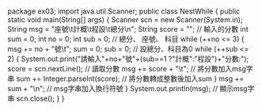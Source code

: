 
```
```
package ex03;
import java.util.Scanner;
public class NestWhile {
	public static void main(String[] args) {
		Scanner scn = new Scanner(System.in);
		String msg = "座號\t計概\t程設\t總分\n";
		String score = "";        // 輸入的分數
		int sum = 0; int no = 0; int sub = 0;    // 總分、 座號、 科目
		while (++no <= 3) {
			msg += no + "號\t";
			sum = 0; sub = 0; 	        // 設總分、科目為0
			while (++sub <= 2) {
				System.out.print("請輸入"+no+"號"+(sub==1 ?"計概":"程設")+"分數:");
				score = scn.nextLine();  // 讀取分數
				msg += score + "\t";     // 將分數加入msg字串
				sum += Integer.parseInt(score);  // 將分數轉成整數後加入sum
			}
			msg += sum + "\n";       // msg字串加入換行符號
		}
		System.out.println(msg);     // 顯示msg字串
		scn.close();
	}
}

```
```
